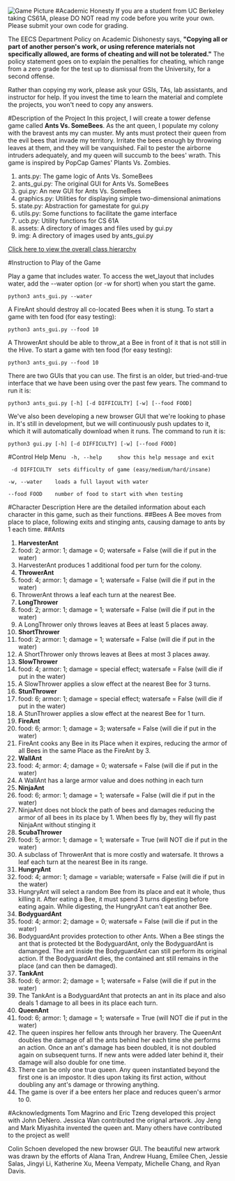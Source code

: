 ![Game Picture](http://tugan0329.bitbucket.org/imgs/github/cs61a-ants.png)
#Academic Honesty
If you are a student from UC Berkeley taking CS61A, please DO NOT read my code before you write your own.
Please submit your own code for grading.

The EECS Department Policy on Academic Dishonesty says, **"Copying all or part of another person's work, or using reference materials not specifically allowed, are forms of cheating and will not be tolerated."** 
The policy statement goes on to explain the penalties for cheating, which range from a zero grade for the test up to dismissal from the University, for a second offense.

Rather than copying my work, please ask your GSIs, TAs, lab assistants, and instructor for help. 
If you invest the time to learn the material and complete the projects, you won't need to copy any answers.

#Description of the Project
In this project, I will create a tower defense game called **Ants Vs. SomeBees**. 
As the ant queen, I populate my colony with the bravest ants my can muster.
My ants must protect their queen from the evil bees that invade my territory.
Irritate the bees enough by throwing leaves at them, and they will be vanquished. 
Fail to pester the airborne intruders adequately, and my queen will succumb to the bees' wrath. 
This game is inspired by PopCap Games' Plants Vs. Zombies.

1. ants.py: The game logic of Ants Vs. SomeBees
2. ants_gui.py: The original GUI for Ants Vs. SomeBees
3. gui.py: An new GUI for Ants Vs. SomeBees
4. graphics.py: Utilities for displaying simple two-dimensional animations
5. state.py: Abstraction for gamestate for gui.py
6. utils.py: Some functions to facilitate the game interface
7. ucb.py: Utility functions for CS 61A
8. assets: A directory of images and files used by gui.py
9. img: A directory of images used by ants_gui.py

[Click here to view the overall class hierarchy](https://d1b10bmlvqabco.cloudfront.net/attach/ij5ddqc0arp6r4/gry5hwu5rkg/ilreu56djlln/classes_ants_all.pdf)


#Instruction to Play of the Game

Play a game that includes water. To access the wet_layout that includes water, add the --water option (or -w for short) when you start the game.
```
python3 ants_gui.py --water
```

A FireAnt should destroy all co-located Bees when it is stung. 
To start a game with ten food (for easy testing):
```
python3 ants_gui.py --food 10
```

A ThrowerAnt should be able to throw_at a Bee in front of it that is not still in the Hive. 
To start a game with ten food (for easy testing):
```
python3 ants_gui.py --food 10
```

There are two GUIs that you can use. 
The first is an older, but tried-and-true interface that we have been using over the past few years. The command to run it is:
```
python3 ants_gui.py [-h] [-d DIFFICULTY] [-w] [--food FOOD]
```

We've also been developing a new browser GUI that we're looking to phase in. It's still in development, but we will continuously push updates to it, which it will automatically download when it runs. The command to run it is:
```
python3 gui.py [-h] [-d DIFFICULTY] [-w] [--food FOOD]
```

#Control Help Menu
``` -h, --help     show this help message and exit```

``` -d DIFFICULTY  sets difficulty of game (easy/medium/hard/insane)```

```-w, --water    loads a full layout with water```

```--food FOOD    number of food to start with when testing```

#Character Description
Here are the detailed information about each character in this game, such as their functions.
##Bees
  A Bee moves from place to place, following exits and stinging ants, causing damage to ants by 1 each time.
##Ants
1. **HarvesterAnt**
  1. food: 2; armor: 1; damage = 0; watersafe = False (will die if put in the water)
  2. HarvesterAnt produces 1 additional food per turn for the colony.
2. **ThrowerAnt**
  1. food: 4; armor: 1; damage = 1; watersafe = False (will die if put in the water)
  2. ThrowerAnt throws a leaf each turn at the nearest Bee.
3. **LongThrower**
  1. food: 2; armor: 1; damage = 1; watersafe = False (will die if put in the water)
  2. A LongThrower only throws leaves at Bees at least 5 places away.
4. **ShortThrower**
  1. food: 2; armor: 1; damage = 1; watersafe = False (will die if put in the water)
  2. A ShortThrower only throws leaves at Bees at most 3 places away.
5. **SlowThrower**
  1. food: 4; armor: 1; damage = special effect; watersafe = False (will die if put in the water)
  2. A SlowThrower applies a slow effect at the nearest Bee for 3 turns.
6. **StunThrower**
  1. food: 6; armor: 1; damage = special effect; watersafe = False (will die if put in the water)
  2. A StunThrower applies a slow effect at the nearest Bee for 1 turn.
7. **FireAnt**
  1. food: 6; armor: 1; damage = 3; watersafe = False (will die if put in the water)
  2. FireAnt cooks any Bee in its Place when it expires, reducing the armor of all Bees in the same Place as the FireAnt by 3.
8. **WallAnt**
  1. food: 4; armor: 4; damage = 0; watersafe = False (will die if put in the water)
  2. A WallAnt has a large armor value and does nothing in each turn
9. **NinjaAnt**
  1. food: 6; armor: 1; damage = 1; watersafe = False (will die if put in the water)
  2. NinjaAnt does not block the path of bees and damages reducing the armor of all bees in its place by 1. When bees fly by, they will fly past NinjaAnt without stinging it
10. **ScubaThrower**
  1. food: 5; armor: 1; damage = 1; watersafe = True (will NOT die if put in the water)
  2. A subclass of ThrowerAnt that is more costly and watersafe. It throws a leaf each turn at the nearest Bee in its range.
11. **HungryAnt**
  1. food: 4; armor: 1; damage = variable; watersafe = False (will die if put in the water)
  2. HungryAnt will select a random Bee from its place and eat it whole, thus killing it. After eating a Bee, it must spend 3 turns digesting before eating again. While digesting, the HungryAnt can't eat another Bee.
12. **BodyguardAnt**
  1. food: 4; armor: 2; damage = 0; watersafe = False (will die if put in the water)
  2. BodyguardAnt provides protection to other Ants. When a Bee stings the ant that is protected bt the BodyguardAnt, only the BodyguardAnt is damanged. The ant inside the BodyguardAnt can still perform its original action. If the BodyguardAnt dies, the contained ant still remains in the place (and can then be damaged).
13. **TankAnt**
  1. food: 6; armor: 2; damage = 1; watersafe = False (will die if put in the water)
  2. The TankAnt is a BodyguardAnt that protects an ant in its place and also deals 1 damage to all bees in its place each turn. 
14. **QueenAnt**
  1. food: 6; armor: 1; damage = 1; watersafe = True (will NOT die if put in the water)
  2. The queen inspires her fellow ants through her bravery. The QueenAnt doubles the damage of all the ants behind her each time she performs an action. Once an ant's damage has been doubled, it is not doubled again on subsequent turns. If new ants were added later behind it, their damage will also double for one time. 
  3. There can be only one true queen. Any queen instantiated beyond the first one is an impostor. It dies upon taking its first action, without doubling any ant's damage or throwing anything.
  4. The game is over if a bee enters her place and reduces queen's armor to 0.


#Acknowledgments
Tom Magrino and Eric Tzeng developed this project with John DeNero. Jessica Wan contributed the orignal artwork. Joy Jeng and Mark Miyashita invented the queen ant. Many others have contributed to the project as well!

Colin Schoen developed the new browser GUI. The beautiful new artwork was drawn by the efforts of Alana Tran, Andrew Huang, Emilee Chen, Jessie Salas, Jingyi Li, Katherine Xu, Meena Vempaty, Michelle Chang, and Ryan Davis.

